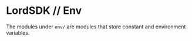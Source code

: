 # LordSDK // Env

The modules under `env/` are modules that store constant and environment variables.
